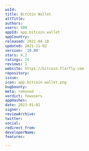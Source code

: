 ```yaml
---
wsId: 
title: Bitcoin Wallet
altTitle: 
authors: 
users: 500
appId: app.bitcoin.wallet
appCountry: 
released: 2021-04-10
updated: 2021-11-02
version: '10.00'
stars: 4.2
ratings: 25
reviews: 1
website: https://bitcoin.flarfly.com
repository: 
issue: 
icon: app.bitcoin.wallet.png
bugbounty: 
meta: removed
verdict: fewusers
appHashes: 
date: 2023-01-02
signer: 
reviewArchive: 
twitter: 
social: 
redirect_from: 
developerName: 
features: 

---
```


